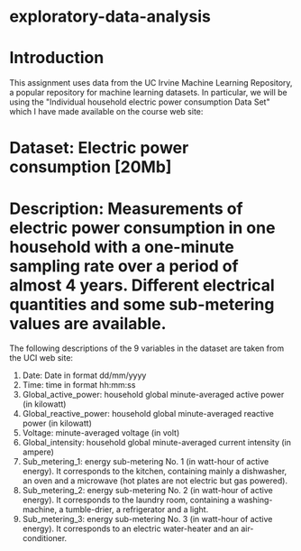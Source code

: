 # exploratory-data-analysis
# Introduction
  This assignment uses data from the UC Irvine Machine Learning Repository, a popular repository for machine learning datasets. In particular, we will be using the "Individual household electric power consumption Data Set" which I have made available on the course web site:
# Dataset: Electric power consumption [20Mb]
# Description: Measurements of electric power consumption in one household with a one-minute sampling rate over a period of almost 4 years. Different electrical quantities and some sub-metering values are available.
The following descriptions of the 9 variables in the dataset are taken from the UCI web site:
  1. Date: Date in format dd/mm/yyyy
  2. Time: time in format hh:mm:ss
  3. Global_active_power: household global minute-averaged active power (in kilowatt)
  4. Global_reactive_power: household global minute-averaged reactive power (in kilowatt)
  5. Voltage: minute-averaged voltage (in volt)
  6. Global_intensity: household global minute-averaged current intensity (in ampere)
  7. Sub_metering_1: energy sub-metering No. 1 (in watt-hour of active energy). It corresponds to the kitchen, containing mainly a dishwasher, an oven and a microwave (hot plates      are not electric but gas powered).
  8. Sub_metering_2: energy sub-metering No. 2 (in watt-hour of active energy). It corresponds to the laundry room, containing a washing-machine, a tumble-drier, a refrigerator        and a light.
  9. Sub_metering_3: energy sub-metering No. 3 (in watt-hour of active energy). It corresponds to an electric water-heater and an air-conditioner.
